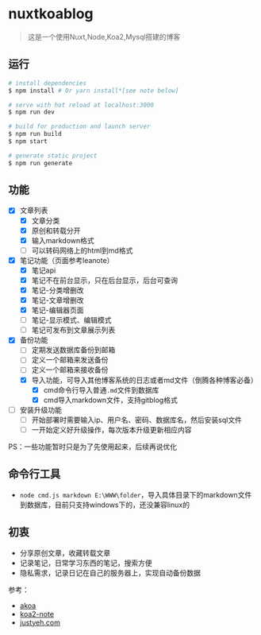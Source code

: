 # nuxtkoablog

> 这是一个使用Nuxt,Node,Koa2,Mysql搭建的博客

## 运行

``` bash
# install dependencies
$ npm install # Or yarn install*[see note below]

# serve with hot reload at localhost:3000
$ npm run dev

# build for production and launch server
$ npm run build
$ npm start

# generate static project
$ npm run generate
```

## 功能
- [x] 文章列表
  - [x] 文章分类
  - [x] 原创和转载分开
  - [x] 输入markdown格式
  - [ ] 可以转码网络上的html到md格式
- [x] 笔记功能（页面参考leanote）
  - [x] 笔记api
  - [x] 笔记不在前台显示，只在后台显示，后台可查询
  - [x] 笔记-分类增删改
  - [x] 笔记-文章增删改
  - [x] 笔记-编辑器页面
  - [ ] 笔记-显示模式、编辑模式
  - [ ] 笔记可发布到文章展示列表
- [x] 备份功能
  - [ ] 定期发送数据库备份到邮箱
  - [ ] 定义一个邮箱来发送备份
  - [ ] 定义一个邮箱来接收备份
  - [x] 导入功能，可导入其他博客系统的日志或者md文件（倒腾各种博客必备）
    - [x] cmd命令行导入普通`.md`文件到数据库
    - [x] cmd导入markdown文件，支持gitblog格式
- [ ] 安装升级功能
  - [ ] 开始部署时需要输入ip、用户名、密码、数据库名，然后安装sql文件
  - [ ] 一开始定义好升级操作，每次版本升级更新相应内容

PS：一些功能暂时只是为了先使用起来，后续再说优化

## 命令行工具
* `node cmd.js markdown E:\WWW\folder`，导入具体目录下的markdown文件到数据库，目前只支持windows下的，还没兼容linux的

## 初衷
* 分享原创文章，收藏转载文章
* 记录笔记，日常学习东西的笔记，搜索方便
* 隐私需求，记录日记在自己的服务器上，实现自动备份数据

参考：
* [akoa](https://github.com/alwxkxk/akoa)
* [koa2-note](https://github.com/chenshenhai/koa2-note)
* [justyeh.com](https://github.com/justyeh/justyeh.com)
